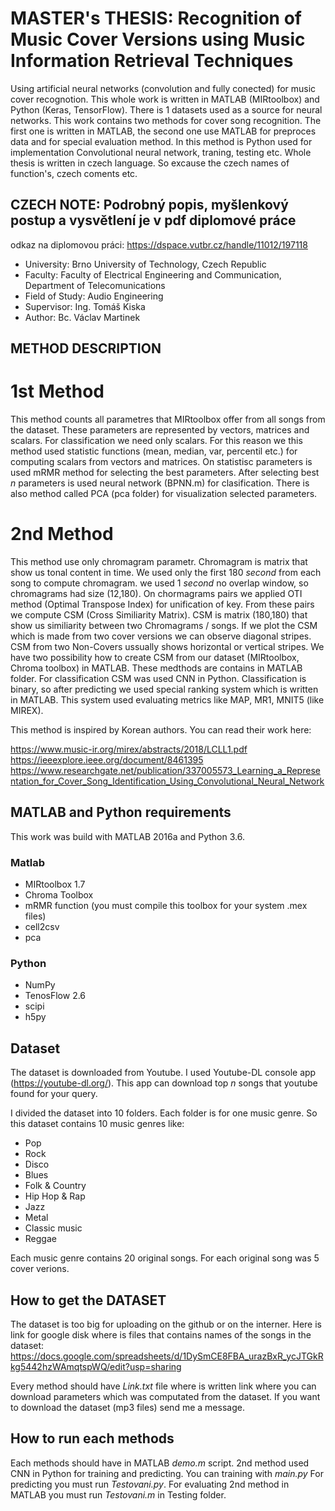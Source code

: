# MASTER's THESIS: Recognition of Music Cover Versions using Music Information Retrieval Techniques

Using artificial neural networks (convolution and fully conected) for music cover recognotion. This whole work is written in MATLAB (MIRtoolbox) and Python (Keras, TensorFlow). There is 1 datasets used as a source for neural networks. This work contains two methods for cover song recognition. The first one is written in MATLAB, the second one use MATLAB for preproces data and for special evaluation method. In this method is Python used for implementation Convolutional neural network, traning, testing etc. Whole thesis is written in czech language. So excause the czech names of function's, czech coments etc. 

## CZECH NOTE: Podrobný popis, myšlenkový postup a vysvětlení je v pdf diplomové práce 
odkaz na diplomovou práci: https://dspace.vutbr.cz/handle/11012/197118

- University: Brno University of Technology, Czech Republic
- Faculty: Faculty of Electrical Engineering and Communication, Department of Telecomunications
- Field of Study: Audio Engineering
- Supervisor: Ing. Tomáš Kiska
- Author: Bc. Václav Martinek

## METHOD DESCRIPTION

# 1st Method
This method counts all parametres that MIRtoolbox offer from all songs from the dataset. These parameters are represented by vectors, matrices and scalars. For classification we need only scalars. For this reason we this method used statistic functions (mean, median, var, percentil etc.) for computing scalars from vectors and matrices. On statistisc parameters is used mRMR method for selecting the best parameters. After selecting best _n_ parameters is used neural network (BPNN.m) for clasification. There is also method called PCA (pca folder) for visualization selected parameters.

# 2nd Method
This method use only chromagram parametr. Chromagram is matrix that show us tonal content in time. We used only the first 180 _second_ from each song to compute chromagram. we used 1 _second_ no overlap window, so chromagrams had size (12,180). On chormagrams pairs we applied OTI method (Optimal Transpose Index) for unification of key. From these pairs we compute CSM (Cross Similiarity Matrix). CSM is matrix (180,180) that show us similiarity between two Chromagrams / songs. If we plot the CSM which is made from two cover versions we can observe diagonal stripes. CSM from two Non-Covers ussually shows horizontal or vertical stripes. We have two possibility how to create CSM from our dataset (MIRtoolbox, Chroma toolbox) in MATLAB. These medthods are contains in MATLAB folder. For classification CSM was used CNN in Python. Classification is binary, so after predicting we used special ranking system which is written in MATLAB. This system used evaluating metrics like MAP, MR1, MNIT5 (like MIREX). 

This method is inspired by Korean authors. You can read their work here:

https://www.music-ir.org/mirex/abstracts/2018/LCLL1.pdf
https://ieeexplore.ieee.org/document/8461395
https://www.researchgate.net/publication/337005573_Learning_a_Representation_for_Cover_Song_Identification_Using_Convolutional_Neural_Network

## MATLAB and Python requirements

This work was build with MATLAB 2016a and Python 3.6.

### Matlab
 - MIRtoolbox 1.7
 - Chroma Toolbox
 - mRMR function (you must compile this toolbox for your system .mex files)
 - cell2csv
 - pca

### Python
 - NumPy
 - TenosFlow 2.6
 - scipi
 - h5py
 
 ## Dataset
 
The dataset is downloaded from Youtube. I used Youtube-DL console app (https://youtube-dl.org/). This app can download top _n_ songs that youtube found for your query.

I divided the dataset into 10 folders. Each folder is for one music genre. So this dataset contains 10 music genres like:

- Pop
- Rock
- Disco
- Blues
- Folk & Country
- Hip Hop & Rap
- Jazz
- Metal
- Classic music
- Reggae

Each music genre contains 20 original songs. For each original song was 5 cover verions.

## How to get the DATASET

The dataset is too big for uploading on the github or on the interner. Here is link for google disk where is files that contains names of the songs in the dataset: https://docs.google.com/spreadsheets/d/1DySmCE8FBA_urazBxR_ycJTGkRkg5442hzWAmqtspWQ/edit?usp=sharing

Every method should have _Link.txt_ file where is written link where you can download parameters which was computated from the dataset. If you want to download the dataset (mp3 files) send me a message.

## How to run each methods

Each methods should have in MATLAB _demo.m_ script. 2nd method used CNN in Python for training and predicting. You can training with _main.py_ For predicting you must run _Testovani.py_. For evaluating 2nd method in MATLAB you must run _Testovani.m_ in Testing folder. 

